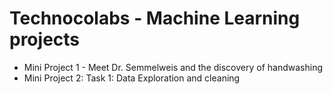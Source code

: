 # Technocolabs - Machine Learning projects

- Mini Project 1 - Meet Dr. Semmelweis and the discovery of handwashing
- Mini Project 2:
Task 1: Data Exploration and cleaning
